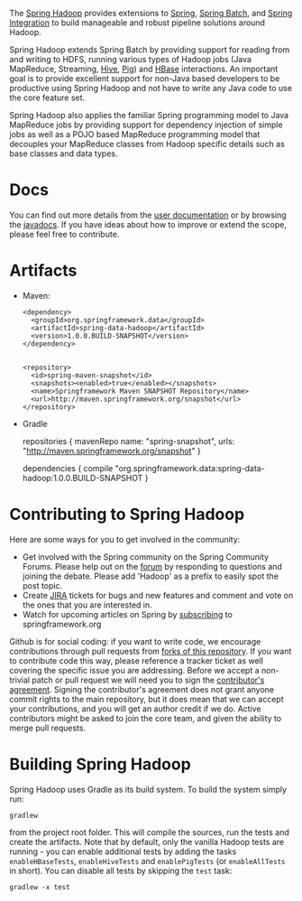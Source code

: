 The [Spring Hadoop](http://www.springsource.org/spring-data/hadoop) provides extensions to [Spring](http://www.springsource.org/spring-core), [Spring Batch](http://www.springsource.org/spring-batch), and [Spring Integration](http://www.springsource.org/spring-integration) to build manageable and robust pipeline solutions around Hadoop.  

Spring Hadoop extends Spring Batch by providing support for reading from and writing to HDFS, running various types of Hadoop jobs (Java MapReduce, Streaming, [Hive](http://hive.apache.org),  [Pig](http://pig.apache.org)) and [HBase](http://hbase.apache.org) interactions. An important goal is to provide excellent support for non-Java based developers to be productive using Spring Hadoop and not have to write any Java code to use the core feature set.

Spring Hadoop also applies the familiar Spring programming model to Java MapReduce jobs by providing support for dependency injection of simple jobs as well as a POJO based MapReduce programming model that decouples your MapReduce classes from Hadoop specific details such as base classes and data types.

# Docs

You can find out more details from the [user documentation](http://static.springsource.org/spring-data/hadoop/docs/current/reference/) or by browsing the [javadocs](http://static.springsource.org/spring-data/hadoop/docs/current/api/). If you have ideas about how to improve or extend the scope, please feel free to contribute.

# Artifacts

* Maven:

      <dependency>
        <groupId>org.springframework.data</groupId>
        <artifactId>spring-data-hadoop</artifactId>
        <version>1.0.0.BUILD-SNAPSHOT</version>
      </dependency> 


      <repository>
        <id>spring-maven-snapshot</id>
        <snapshots><enabled>true</enabled></snapshots>
        <name>Springframework Maven SNAPSHOT Repository</name>
        <url>http://maven.springframework.org/snapshot</url>
      </repository> 

* Gradle

    repositories {
       mavenRepo name: "spring-snapshot", urls: "http://maven.springframework.org/snapshot"
    }
    
    dependencies {
       compile "org.springframework.data:spring-data-hadoop:1.0.0.BUILD-SNAPSHOT
    }

# Contributing to Spring Hadoop

Here are some ways for you to get involved in the community:

* Get involved with the Spring community on the Spring Community Forums.  Please help out on the [forum](http://forum.springsource.org/forumdisplay.php?f=80) by responding to questions and joining the debate.
Please add 'Hadoop' as a prefix to easily spot the post topic.
* Create [JIRA](https://jira.springframework.org/browse/SHDP) tickets for bugs and new features and comment and vote on the ones that you are interested in.  
* Watch for upcoming articles on Spring by [subscribing](http://www.springsource.org/node/feed) to springframework.org

Github is for social coding: if you want to write code, we encourage contributions through pull requests from [forks of this repository](http://help.github.com/forking/). If you want to contribute code this way, please reference a tracker ticket as well covering the specific issue you are addressing. Before we accept a non-trivial patch or pull request we will need you to sign the [contributor's agreement](https://support.springsource.com/spring_committer_signup).  Signing the contributor's agreement does not grant anyone commit rights to the main repository, but it does mean that we can accept your contributions, and you will get an author credit if we do.  Active contributors might be asked to join the core team, and given the ability to merge pull requests.

# Building Spring Hadoop

Spring Hadoop uses Gradle as its build system. To build the system simply run:

    gradlew

from the project root folder. This will compile the sources, run the tests and create the artifacts. 
Note that by default, only the vanilla Hadoop tests are running - you can enable additional tests by adding the tasks `enableHBaseTests`, `enableHiveTests` and `enablePigTests` (or `enableAllTests` in short).
You can disable all tests by skipping the `test` task:

    gradlew -x test



    
